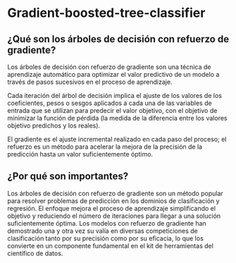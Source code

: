 # Gradient-boosted-tree-classifier

## ¿Qué son los árboles de decisión con refuerzo de gradiente?

Los árboles de decisión con refuerzo de gradiente son una técnica de aprendizaje automático para optimizar el valor predictivo de un modelo a través de pasos sucesivos en el proceso de aprendizaje. 

Cada iteración del árbol de decisión implica el ajuste de los valores de los coeficientes, pesos o sesgos aplicados a cada una de las variables de entrada que se utilizan para predecir el valor objetivo, con el objetivo de minimizar la función de pérdida (la medida de la diferencia entre los valores objetivo predichos y los reales). 

El gradiente es el ajuste incremental realizado en cada paso del proceso; el refuerzo es un método para acelerar la mejora de la precisión de la predicción hasta un valor suficientemente óptimo.

## ¿Por qué son importantes?

Los árboles de decisión con refuerzo de gradiente son un método popular para resolver problemas de predicción en los dominios de clasificación y regresión. El enfoque mejora el proceso de aprendizaje simplificando el objetivo y reduciendo el número de iteraciones para llegar a una solución suficientemente óptima. Los modelos con refuerzo de gradiente han demostrado una y otra vez su valía en diversas competiciones de clasificación tanto por su precisión como por su eficacia, lo que los convierte en un componente fundamental en el kit de herramientas del científico de datos.

